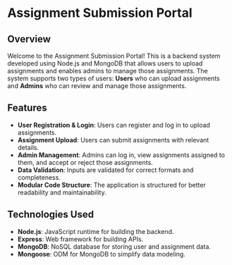 # Assignment Submission Portal

## Overview

Welcome to the Assignment Submission Portal! This is a backend system developed using Node.js and MongoDB that allows users to upload assignments and enables admins to manage those assignments. The system supports two types of users: **Users** who can upload assignments and **Admins** who can review and manage those assignments.



## Features

- **User Registration & Login**: Users can register and log in to upload assignments.
- **Assignment Upload**: Users can submit assignments with relevant details.
- **Admin Management**: Admins can log in, view assignments assigned to them, and accept or reject those assignments.
- **Data Validation**: Inputs are validated for correct formats and completeness.
- **Modular Code Structure**: The application is structured for better readability and maintainability.

## Technologies Used

- **Node.js**: JavaScript runtime for building the backend.
- **Express**: Web framework for building APIs.
- **MongoDB**: NoSQL database for storing user and assignment data.
- **Mongoose**: ODM for MongoDB to simplify data modeling.


